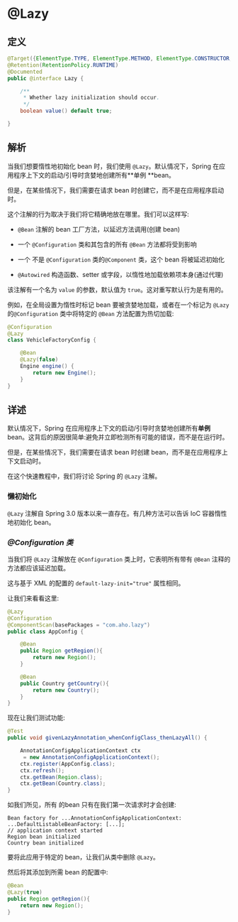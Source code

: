 # @Lazy

## 定义

```java
@Target({ElementType.TYPE, ElementType.METHOD, ElementType.CONSTRUCTOR, ElementType.PARAMETER, ElementType.FIELD})
@Retention(RetentionPolicy.RUNTIME)
@Documented
public @interface Lazy {

    /**
     * Whether lazy initialization should occur.
     */
    boolean value() default true;

}
```

## 解析

当我们想要惰性地初始化 bean 时，我们使用 `@Lazy`。默认情况下，Spring 在应用程序上下文的启动/引导时贪婪地创建所有**单例 **bean。

但是，在某些情况下，我们需要在请求 bean 时创建它，而不是在应用程序启动时。

这个注解的行为取决于我们将它精确地放在哪里。我们可以这样写:

* `@Bean` 注解的 bean 工厂方法，以延迟方法调用\(创建 bean\)

* 一个 `@Configuration` 类和其包含的所有 `@Bean` 方法都将受到影响

* 一个 不是 `@Configuration` 类的`@Component` 类，这个 bean 将被延迟初始化

* `@Autowired` 构造函数、setter 或字段，以惰性地加载依赖项本身\(通过代理\)

该注解有一个名为 `value` 的参数，默认值为 `true`。这对重写默认行为是有用的。

例如，在全局设置为惰性时标记 bean 要被贪婪地加载，或者在一个标记为 `@Lazy` 的`@Configuration` 类中将特定的 `@Bean` 方法配置为热切加载:

```java
@Configuration
@Lazy
class VehicleFactoryConfig {

    @Bean
    @Lazy(false)
    Engine engine() {
        return new Engine();
    }
}
```

## 详述

默认情况下，Spring 在应用程序上下文的启动/引导时贪婪地创建所有**单例** bean。这背后的原因很简单:避免并立即检测所有可能的错误，而不是在运行时。

但是，在某些情况下，我们需要在请求 bean 时创建 bean，而不是在应用程序上下文启动时。

在这个快速教程中，我们将讨论 Spring 的 `@Lazy` 注解。

### 懒初始化

`@Lazy` 注解自 Spring 3.0 版本以来一直存在。有几种方法可以告诉 IoC 容器惰性地初始化 bean。

### _**@Configuration 类**_

当我们将 `@Lazy` 注解放在 `@Configuration` 类上时，它表明所有带有 `@Bean` 注释的方法都应该延迟加载。

这与基于 XML 的配置的 `default-lazy-init="true"` 属性相同。

让我们来看看这里:

```java
@Lazy
@Configuration
@ComponentScan(basePackages = "com.aho.lazy")
public class AppConfig {

    @Bean
    public Region getRegion(){
        return new Region();
    }

    @Bean
    public Country getCountry(){
        return new Country();
    }
}
```

现在让我们测试功能:

```java
@Test
public void givenLazyAnnotation_whenConfigClass_thenLazyAll() {

    AnnotationConfigApplicationContext ctx
     = new AnnotationConfigApplicationContext();
    ctx.register(AppConfig.class);
    ctx.refresh();
    ctx.getBean(Region.class);
    ctx.getBean(Country.class);
}
```

如我们所见，所有 的bean 只有在我们第一次请求时才会创建:

```
Bean factory for ...AnnotationConfigApplicationContext: 
...DefaultListableBeanFactory: [...];
// application context started
Region bean initialized
Country bean initialized
```

要将此应用于特定的 bean，让我们从类中删除 `@Lazy`。

然后将其添加到所需 bean 的配置中:

```java
@Bean
@Lazy(true)
public Region getRegion(){
    return new Region();
}
```



